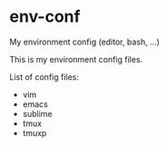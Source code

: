 # env-conf
My environment config (editor, bash, ...)

This is my environment config files.

List of config files:
 * vim
 * emacs
 * sublime
 * tmux
 * tmuxp
 